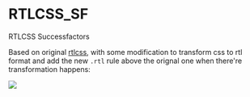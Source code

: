 # RTLCSS_SF

RTLCSS Successfactors

Based on original [rtlcss](https://github.com/MohammadYounes/rtlcss), with some modification to transform css to rtl format and add the new `.rtl` rule above the orignal one when there're transformation happens:

![](https://cloud.githubusercontent.com/assets/2359121/18118277/5f1be5a8-6f86-11e6-9a03-41a980c00cc8.png)
